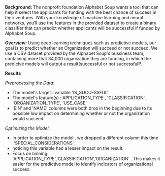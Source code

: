 **Background:**
  The nonprofit foundation Alphabet Soup wants a tool that can help it select the applicants for funding with the best chance of success in their ventures. With your knowledge of machine learning and neural networks, you’ll use the features in the provided dataset to create a binary classifier that can predict whether applicants will be successful if funded by Alphabet Soup.

***Overview:***
  Using deep learning techniques such as predictive models, our goal is to predict whether an Organization will succeed or not succeed. We use a CSV dataset provided by the Alphabet Soup's bussiness team, containing more that 34,000 organization they are funding, in which the predicive models will output a result(successful or not successfulP.

**Results**


*Preprocessing the Data*:
 - The model's target : variable 'IS_SUCCESSFUL'
 - The model's feature(s) : APPLICATION_TYPE , 'CLASSIFICATION', 'ORGANIZATION_TYPE', 'USE_CASE'
 - 'EIN' and 'NAME' columns were both drop in the beginning due to its possible low impact on determining whether or not the organization would succeed. 

*Optimizing the Model*: 
- In order to optimize the model , we dropped a different column this time :'SPECIAL_CONSIDERATIONS',
- noticing this variable had a lesser impact on the result.
- Focus on binning: 'APPLICATION_TYPE','CLASSIFICATION','ORGANIZATION' . This makes it easier for the predictive model to identify indicators of organizational success.

  
